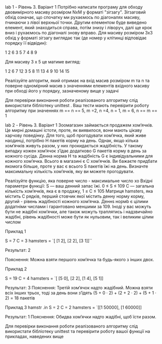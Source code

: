 lab 1 - Рівень 3.
Варіант 1
Потрібно написати програму для обходу двовимірного масиву розміром NxM у форматі "зігзагу". Зігзаговий обхід означає, що спочатку ми рухаємось по діагоналях масиву, пчинаючи з лівої верхньої точки. Другим елементом буде виведено елемент, який знаходиться справа, потім знизу і ліворуч, далі ще крок вниз і рухаємось по діагоналі знову вправо. Для масиву розміром 3x3 обхід у форматі зігзагу виглядає так (де номер у клітинці відповідає порядку її відвідин):

1 2 6 3 5 7 4 8 9

Для масиву 3 х 5 це матиме вигляд:

1 2 6 7 12 3 5 8 11 13 4 9 10 14 15

Реалізуйте алгоритм, який отримає на вхід масив розміром m та n та поверне одномірний масив з значеннями елементів вхідного масиву при обході його у порядку, зазначеному вище у задачі

Для перевірки виконання роботи реалізованого алгоритму слід використати бібліотеку unittest . Ваш тести мають перевірити роботу алгоритму при значеннях m == n == 5, m =2, n =4, n = 1, m = 6, n == m == 1


lab 2 - Рівень 3. Варіант 1
Зоомагазин займається продажем хом’ячкiв. Це мирнi домашнi iстоти, проте, як виявилося, вони мають цiкаву харчову поведiнку. Для того, щоб прогодувати хом’ячка, який живе наодинцi, потрiбно H пакетiв корму на день. Однак, якщо кiлька хом’ячкiв живуть разом, у них прокидається жадiбнiсть. У такому випадку кожен хом’ячок з’їдає додатково G пакетiв корму в день за кожного сусiда. Денна норма H та жадiбнiсть G є iндивiдуальними для кожного хом’ячка. Всього в магазинi є C хом’ячкiв. Ви бажаєте придбати якомога бiльше, проте у вас є всього S пакетiв їжi на день. Визначте максимальну кiлькiсть хом’ячкiв, яку ви можете прогодувати.

Реалізуйте функцію, яка поверне число - максимальне число хо Вхідні параметри функції: S — ваш денний запас їжi. 0 ≤ S ≤ 109 C — загальна кiлькiсть хом’ячкiв, яка є в продажу, 1 ≤ C ≤ 105 Матриця hamsters, яка містить С рядків, перший стовчик якої містить денну норму корму, другий - рiвень жадiбностi кожного хом’ячка. Деннs нормb є цілими додатніми числами і гарантовано меншими за 109. Іноді у вас можуть бути не жадібні хом’ячки, але також можуть траплятись і надзвичайно жадібні, рівень жадібності може бути як нульовим, так і великим цілим числом

Приклад 1

S = 7 C = 3 hamsters = `[ [1 2], [2 2], [3 1]]``

Результат: 2

Пояснення: Можна взяти першого хом’ячка та будь-якого з iнших двох.

Приклад 2

S = 19 C = 4 hamsters = `[ [5 0], [2 2], [1 4], [5 1]]

Результат: 3 Пояснення: Третiй хом’ячок надто жадiбний. Можна взяти всiх iнших трьох, тодi за день вони з’їдять (5 + 0 · 2) + (2 + 2 · 2) + (5 + 1 · 2) = 18 пакетiв

Приклад 3 hamstr .in S = 2 C = 2 hamsters = `[[1 50000], [1 60000]]

Результат: 1 Пояснення: Обидва хом’ячки надто жадiбнi, щоб їсти разом.

Для перевірки виконання роботи реалізованого алгоритму слід використати бібліотеку unittest та перевірити роботу вашої функції на прикладах, наведених вище